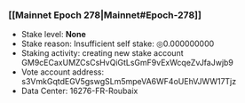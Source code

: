 ### [[Mainnet Epoch 278|Mainnet#Epoch-278]]
* Stake level: **None**
* Stake reason: Insufficient self stake: ◎0.000000000
* Staking activity: creating new stake account GM9cECaxUMZCsCsHvQiGtLsGmF9vExWcqeZvJfaJwjb9
* Vote account address: s3VmkGqtdEGV5gswgSLm5mpeVA6WF4oUEhVJWW17Tjz
* Data Center: 16276-FR-Roubaix